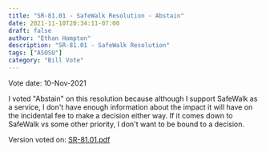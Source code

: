 ```yaml
---
title: "SR-81.01 - SafeWalk Resolution - Abstain"
date: 2021-11-10T20:34:11-07:00
draft: false
author: "Ethan Hampton"
description: "SR-81.01 - SafeWalk Resolution"
tags: ["ASOSU"]
category: "Bill Vote"
---
```

Vote date: 10-Nov-2021

I voted "Abstain" on this resolution because although I support SafeWalk as a service, I don't have enough information about the impact it will have on the incidental fee to make a decision either way. If it comes down to SafeWalk vs some other priority, I don't want to be bound to a decision.

Version voted on: [SR-81.01.pdf](SR-81.01.pdf)